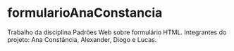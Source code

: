 # formularioAnaConstancia
Trabalho da disciplina Padrões Web sobre formulário HTML.
Integrantes do projeto: Ana Constância, Alexander, Diogo e Lucas. 
